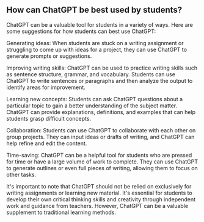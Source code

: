 ## How can ChatGPT be best used by students?
ChatGPT can be a valuable tool for students in a variety of ways. Here are some suggestions for how students can best use ChatGPT:

Generating ideas: When students are stuck on a writing assignment or struggling to come up with ideas for a project, they can use ChatGPT to generate prompts or suggestions.

Improving writing skills: ChatGPT can be used to practice writing skills such as sentence structure, grammar, and vocabulary. Students can use ChatGPT to write sentences or paragraphs and then analyze the output to identify areas for improvement.

Learning new concepts: Students can ask ChatGPT questions about a particular topic to gain a better understanding of the subject matter. ChatGPT can provide explanations, definitions, and examples that can help students grasp difficult concepts.

Collaboration: Students can use ChatGPT to collaborate with each other on group projects. They can input ideas or drafts of writing, and ChatGPT can help refine and edit the content.

Time-saving: ChatGPT can be a helpful tool for students who are pressed for time or have a large volume of work to complete. They can use ChatGPT to generate outlines or even full pieces of writing, allowing them to focus on other tasks.

It's important to note that ChatGPT should not be relied on exclusively for writing assignments or learning new material. It's essential for students to develop their own critical thinking skills and creativity through independent work and guidance from teachers. However, ChatGPT can be a valuable supplement to traditional learning methods.
